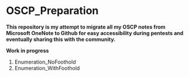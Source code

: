 # OSCP_Preparation

**This repository is my attempt to migrate all my OSCP notes from Microsoft OneNote to Github for easy accessibility during pentests and eventually sharing this with the community.**

**Work in progress**

1. Enumeration_NoFoothold
2. Enumeration_WithFoothold
